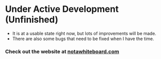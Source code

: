 # Under Active Development (Unfinished)

- It is at a usable state right now, but lots of improvements will be made.
- There are also some bugs that need to be fixed when I have the time.

### Check out the website at [notawhiteboard.com](https://www.notawhiteboard.com)
